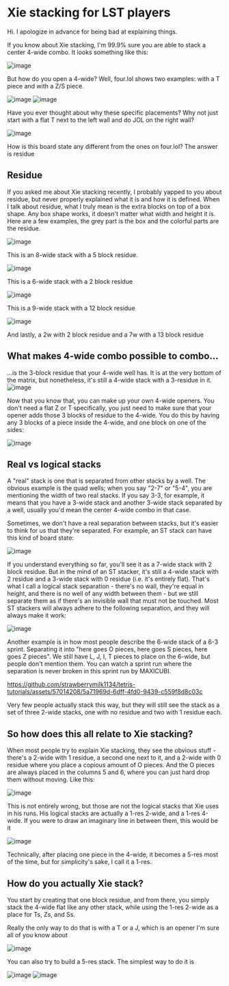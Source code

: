 # Xie stacking for LST players

Hi. I apologize in advance for being bad at explaining things.

If you know about Xie stacking, I'm 99.9% sure you are able to stack a center 4-wide combo. It looks something like this:

![image](https://github.com/strawberrymilk1134/tetris-tutorials/assets/57014208/a2cfe940-7c8e-466b-b7fc-6db45defd23d)

But how do you open a 4-wide? Well, four.lol shows two examples: with a T piece and with a Z/S piece.

![image](https://github.com/strawberrymilk1134/tetris-tutorials/assets/57014208/1601b26b-75bf-412a-a0ba-f174887c8087) ![image](https://github.com/strawberrymilk1134/tetris-tutorials/assets/57014208/3acf7e3c-7828-437e-86b8-aaa9842412df)

Have you ever thought about why these specific placements? Why not just start with a flat T next to the left wall and do JOL on the right wall?

![image](https://github.com/strawberrymilk1134/tetris-tutorials/assets/57014208/d8bc3eec-7a18-46ce-9449-3170d21227ea)

How is this board state any different from the ones on four.lol? The answer is residue

## Residue

If you asked me about Xie stacking recently, I probably yapped to you about residue, but never properly explained what it is and how it is defined. When I talk about residue, what I truly mean is the extra blocks on top of a box shape. Any box shape works,
it doesn't matter what width and height it is. Here are a few examples, the grey part is the box and the colorful parts are the residue.

![image](https://github.com/strawberrymilk1134/tetris-tutorials/assets/57014208/46b25419-540d-4ac2-9ebd-1fb4a3bd1f10)

This is an 8-wide stack with a 5 block residue.

![image](https://github.com/strawberrymilk1134/tetris-tutorials/assets/57014208/b7db83ba-d9ee-4c1f-9af8-511f9ab089a6)


This is a 6-wide stack with a 2 block residue

![image](https://github.com/strawberrymilk1134/tetris-tutorials/assets/57014208/722af9cc-25b0-4e52-9555-fbb21eb3d396)

This is a 9-wide stack with a 12 block residue

![image](https://github.com/strawberrymilk1134/tetris-tutorials/assets/57014208/8580d254-7f25-48de-8e37-c7ce56708094)

And lastly, a 2w with 2 block residue and a 7w with a 13 block residue

## What makes 4-wide combo possible to combo...

...is the 3-block residue that your 4-wide well has. It is at the very bottom of the matrix, but nonetheless, it's still a 4-wide stack with a 3-residue in it.
![image](https://github.com/strawberrymilk1134/tetris-tutorials/assets/57014208/a3dfb9f2-d354-4ac4-820f-69f684a52963)

Now that you know that, you can make up your own 4-wide openers. You don't need a flat Z or T specifically, you just need to make sure that your opener adds those 3 blocks of residue to the 4-wide. You do this by having any 3 blocks of a piece inside the 4-wide, and one block on one of the sides:

![image](https://github.com/strawberrymilk1134/tetris-tutorials/assets/57014208/52b440d0-38aa-45ad-8d4f-db28c4f6bcef)

## Real vs logical stacks

A "real" stack is one that is separated from other stacks by a well. The obvious example is the quad wells; when you say "2-7" or "5-4", you are mentioning the width of two real stacks. If you say 3-3, for example, it means that you have a 3-wide stack and another 3-wide stack separated by a well, usually you'd mean the center 4-wide combo in that case.

Sometimes, we don't have a real separation between stacks, but it's easier to think for us that they're separated. For example, an ST stack can have this kind of board state:

![image](https://github.com/strawberrymilk1134/tetris-tutorials/assets/57014208/36829737-1a9c-4a4e-a3d2-3b66bc816e78)

If you understand everything so far, you'll see it as a 7-wide stack with 2 block residue. But in the mind of an ST stacker, it's still a 4-wide stack with 2 residue and a 3-wide stack with 0 residue (i.e. it's entirely flat). That's what I call a logical stack
separation - there's no wall, they're equal in height, and there is no well of any width between them - but we still separate them as if there's an invisible wall that must not be touched. Most ST stackers will always adhere to the following separation, and they will always make it work:

![image](https://github.com/strawberrymilk1134/tetris-tutorials/assets/57014208/502781c4-4f06-4d80-ba5f-9a01989b440d)

Another example is in how most people describe the 6-wide stack of a 6-3 sprint. Separating it into "here goes O pieces, here goes S pieces, here goes Z pieces". We still have L, J, I, T pieces to place on the 6-wide, but people don't mention them. You can watch
a sprint run where the separation is never broken in this sprint run by MAXICUBI.

https://github.com/strawberrymilk1134/tetris-tutorials/assets/57014208/5a71969d-6dff-4fd0-9439-c559f8d8c03c

Very few people actually stack this way, but they will still see the stack as a set of three 2-wide stacks, one with no residue and two with 1 residue each.

## So how does this all relate to Xie stacking?

When most people try to explain Xie stacking, they see the obvious stuff - there's a 2-wide with 1 residue, a second one next to it, and a 2-wide with 0 residue where you place a copious amount of O pieces. And the O pieces are always placed in the columns 5 and 6, where you can just hard drop them without moving. Like this:

![image](https://github.com/strawberrymilk1134/tetris-tutorials/assets/57014208/72604f8a-abd1-4e33-b4b0-e63288636f0b)

This is not entirely wrong, but those are not the logical stacks that Xie uses in his runs. His logical stacks are actually a 1-res 2-wide, and a 1-res 4-wide. If you were to draw an imaginary line in between them, this would be it

![image](https://github.com/strawberrymilk1134/tetris-tutorials/assets/57014208/2736fb60-090b-4b0d-b2f1-1502bf1b2203)

Technically, after placing one piece in the 4-wide, it becomes a 5-res most of the time, but for simplicity's sake, I call it a 1-res.

## How do you actually Xie stack?

You start by creating that one block residue, and from there, you simply stack the 4-wide flat like any other stack, while using the 1-res 2-wide as a place for Ts, Zs, and Ss.

Really the only way to do that is with a T or a J, which is an opener I'm sure all of you know about

![image](https://github.com/strawberrymilk1134/tetris-tutorials/assets/57014208/fba34401-f829-4c6c-ae6d-e222edf0f46f)


You can also try to build a 5-res stack. The simplest way to do it is 

![image](https://github.com/strawberrymilk1134/tetris-tutorials/assets/57014208/44e1d888-6192-4c40-b942-9e6d5f6d9869) ![image](https://github.com/strawberrymilk1134/tetris-tutorials/assets/57014208/20240cad-fedd-4ea8-a9f5-c28d54a23406)



